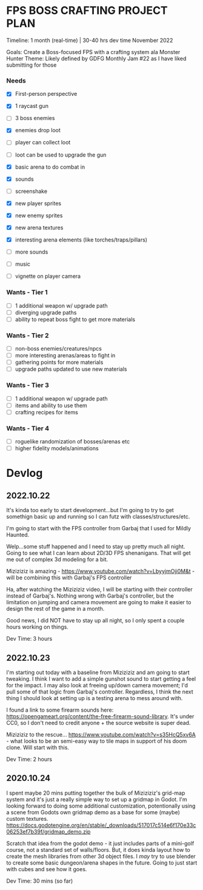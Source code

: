 # FPS BOSS CRAFTING PROJECT PLAN

Timeline: 1 month (real-time) | 30-40 hrs dev time
November 2022

Goals: Create a Boss-focused FPS with a crafting system ala Monster Hunter
Theme: Likely defined by GDFG Monthly Jam #22 as I have liked submitting for those

### Needs

- [x] First-person perspective
- [x] 1 raycast gun
- [ ] 3 boss enemies
- [x] enemies drop loot
- [ ] player can collect loot
- [ ] loot can be used to upgrade the gun
- [x] basic arena to do combat in
- [x] sounds
- [ ] screenshake

- [x] new player sprites
- [x] new enemy sprites
- [x] new arena textures
- [x] interesting arena elements (like torches/traps/pillars)
- [ ] more sounds
- [ ] music
- [ ] vignette on player camera

### Wants - Tier 1

- [ ] 1 additional weapon w/ upgrade path
- [ ] diverging upgrade paths
- [ ] ability to repeat boss fight to get more materials

### Wants - Tier 2

- [ ] non-boss enemies/creatures/npcs
- [ ] more interesting arenas/areas to fight in
- [ ] gathering points for more materials
- [ ] upgrade paths updated to use new materials

### Wants - Tier 3

- [ ] 1 additional weapon w/ upgrade path
- [ ] items and ability to use them
- [ ] crafting recipes for items

### Wants - Tier 4

- [ ] roguelike randomization of bosses/arenas etc
- [ ] higher fidelity models/animations

# Devlog

## 2022.10.22

It's kinda too early to start development...but I'm going to try to get somethign basic up and running so I can futz with classes/structures/etc.

I'm going to start with the FPS controller from Garbaj that I used for Mildly Haunted.

Welp...some stuff happened and I need to stay up pretty much all night. Going to see what I can learn about 2D/3D FPS shenanigans. That will get me out of complex 3d modeling for a bit.

Miziziziz is amazing - https://www.youtube.com/watch?v=LbyyjmOji0M&t - will be combining this with Garbaj's FPS controller

Ha, after watching the Miziziziz video, I will be starting with their controller instead of Garbaj's. Nothing wrong with Garbaj's controller, but the limitation on jumping and camera movement are going to make it easier to design the rest of the game in a month.

Good news, I did NOT have to stay up all night, so I only spent a couple hours working on things.

Dev Time: 3 hours

## 2022.10.23

I'm starting out today with a baseline from Miziziziz and am going to start tweaking. I think I want to add a simple gunshot sound to start getting a feel for the impact. I may also look at freeing up/down camera movement; I'd pull some of that logic from Garbaj's controller. Regardless, I think the next thing I should look at setting up is a testing arena to mess around with.

I found a link to some firearm sounds here: https://opengameart.org/content/the-free-firearm-sound-library. It's under CC0, so I don't need to credit anyone + the source website is super dead.

Miziziziz to the rescue... https://www.youtube.com/watch?v=s35HcQ5xv6A - what looks to be an semi-easy way to tile maps in support of his doom clone. Will start with this.

Dev Time: 2 hours

## 2020.10.24

I spent maybe 20 mins putting together the bulk of Miziziziz's grid-map system and it's just a really simple way to set up a gridmap in Godot. I'm looking forward to doing some additional customization, potentionally using a scene from Godots own gridmap demo as a base for some (maybe) custom textures. https://docs.godotengine.org/en/stable/_downloads/517017c514e6f170e33c06253ef7b39f/gridmap_demo.zip

Scratch that idea from the godot demo - it just includes parts of a mini-golf course, not a standard set of walls/floors. But, it does kinda layout how to create the mesh libraries from other 3d object files. I _may_ try to use blender to create some basic dungeon/arena shapes in the future. Going to just start with cubes and see how it goes.

Dev Time: 30 mins (so far)
